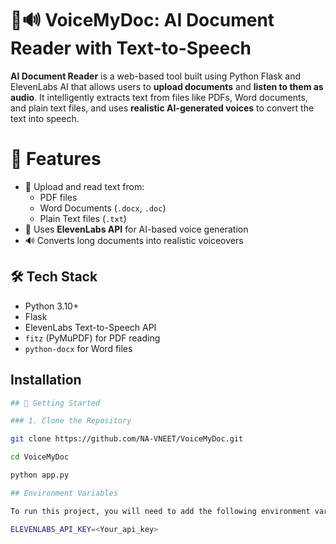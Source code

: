 
# 📄🔊 VoiceMyDoc:  AI Document Reader with Text-to-Speech


**AI Document Reader** is a web-based tool built using Python Flask and ElevenLabs AI that allows users to **upload documents** and **listen to them as audio**. It intelligently extracts text from files like PDFs, Word documents, and plain text files, and uses **realistic AI-generated voices** to convert the text into speech.


# 🚀 Features

- 📄 Upload and read text from:
  - PDF files
  - Word Documents (`.docx`, `.doc`)
  - Plain Text files (`.txt`)
- 🧠 Uses **ElevenLabs API** for AI-based voice generation
- 🔊 Converts long documents into realistic voiceovers
## 🛠️ Tech Stack

- Python 3.10+
- Flask
- ElevenLabs Text-to-Speech API
- `fitz` (PyMuPDF) for PDF reading
- `python-docx` for Word files
## Installation



```bash
## 🚀 Getting Started

### 1. Clone the Repository

git clone https://github.com/NA-VNEET/VoiceMyDoc.git

cd VoiceMyDoc

python app.py

## Environment Variables

To run this project, you will need to add the following environment variables to your .env file

ELEVENLABS_API_KEY=<Your_api_key>



